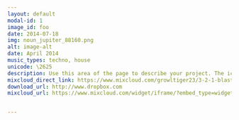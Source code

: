 ```yaml
---
layout: default
modal-id: 1
image_id: foo
date: 2014-07-18
img: noun_jupiter_88160.png
alt: image-alt
date: April 2014
music_types: techno, house
unicode: \2625
description: Use this area of the page to describe your project. The icon above is part of a free icon set by <a href="https://sellfy.com/p/8Q9P/jV3VZ/">Flat Icons</a>. On their website, you can download their free set with 16 icons, or you can purchase the entire set with 146 icons for only $12!
mixcloud_direct_link: https://www.mixcloud.com/growltiger23/3-2-1-blastoff/
download_url: http://www.dropbox.com
mixcloud_url: https://www.mixcloud.com/widget/iframe/?embed_type=widget_standard&amp;embed_uuid=0f246e28-e144-415d-9f8e-404e55be2917&amp;feed=https%3A%2F%2Fwww.mixcloud.com%2Fgrowltiger23%2F3-2-1-blastoff%2F&amp;hide_cover=1&amp;hide_tracklist=1&amp;replace=0


---
```

